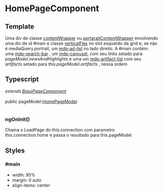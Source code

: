 # HomePageComponent

## Template
Uma div de classe [contentWrapper](/Docs/src/Styles.md#.contentWrapper) ou [portaraitContentWrapper](/Docs/src/Styles.md#.contentWrapperPortrait) envolvendo uma div de id #main e classe [verticalFlex](/Docs/src/Styles.md#.verticalFlex) no slot esquerdo da grid e, se não é mediaQuery.portrait, um [mdp-ad-list](/Docs/src/app/components/structure/AdList.md) no lado direito. A #main contém: uma [mdp-search-bar](/Docs/src/app/components/controls/SearchBar.md) , um [mdp-carousel](/Docs/src/app/components/widgets/Carousel.md), com seu *links* setado para *pageModel.newsAndHighlights*  e uma um [mdp-artifact-list](/Docs/src/app/components/structure/ArtifactList.md) com seu *artifacts* setado para *this.pageModel.artifacts* , nessa ordem
## Typescript
*extends [BasePageComponent](/Docs/src/app/components/pages/BasePage.md)*<br><br>
public pageModel:[HomePageModel](/Docs/src/app/models/pages/HomePageModel.md)<br><br>
### ngOnInit()
Chama o LoadPage do this.connection com parametro this.connection.home e passa o resultado para this.pageModel
## Styles
### \#main 
- width: 95%
- margin: 0 auto
- align-items: center
